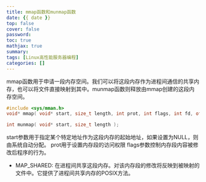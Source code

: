 ```yaml
---
title: mmap函数和munmap函数
date: {{ date }}
top: false
cover: false
password:
toc: true
mathjax: true
summary:
tags: [Linux高性能服务器编程] 
categories: []
---
```


mmap函数用于申请一段内存空间。我们可以将这段内存作为进程间通信的共享内存，也可以将文件直接映射到其中。munmap函数则释放由mmap创建的这段内存空间。

```c++
#include <sys/mman.h>
void* mmap( void* start, size_t length, int prot, int flags, int fd, off_t offset );

int munmap( void* start, size_t length );
```
start参数用于指定某个特定地址作为这段内存的起始地址，如果设置为NULL，则由系统自动分配。
prot用于设置内存段的访问权限
flags参数控制内存段内容被修改后程序的行为。

+ MAP_SHARED: 在进程间共享这段内存。对该内存段的修改将反映到被映射的文件中。它提供了进程间共享内存的POSIX方法。